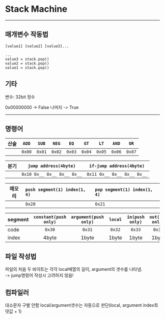 # Stack Machine

---

## 매개변수 작동법

    [value1] [value2] [value3]...

    ...
    value3 = stack.pop()
    value2 = stack.pop()
    value1 = stack.pop()

## 기타

변수: 32bit 정수

0x00000000 -> False
나머지 -> True

---

## 명령어

| 산술 | `ADD`  | `SUB`  | `NEG`  |  `EQ`  |  `GT`  |  `LT`  | `AND`  |  `OR`  |
| ---- | :----: | :----: | :----: | :----: | :----: | :----: | :----: | :----: |
|      | `0x00` | `0x01` | `0x02` | `0x03` | `0x04` | `0x05` | `0x06` | `0x07` |

| 분기 |   `jump address(4byte)`    |  `if-jump address(4byte)`  |
| ---- | :------------------------: | :------------------------: |
|      | `0x10 0x__ 0x__ 0x__ 0x__` | `0x11 0x__ 0x__ 0x__ 0x__` |

| 메모리 | `push segment(1) index(1, 4)` | `pop segment(1) index(1, 4)` |
| ------ | :---------------------------- | :--------------------------- |
|        | `0x20`                        | `0x21`                       |

| segment | `constant(push only)` | `argument(push only)` | `local` | `in(push only)` | `out(pop only)` |
| ------- | :-------------------: | :-------------------: | :-----: | :-------------: | :-------------: |
| code    |        `0x30`         |        `0x31`         | `0x32`  |     `0x33`      |     `0x34`      |
| index   |         4byte         |         1byte         |  1byte  |      1byte      |      1byte      |

## 파일 작성법

파일의 처음 두 바이트는 각각 local배열의 길이, argument의 갯수를 나타냄.  
-> jump명령어 작성시 고려하지 않음!

## 컴파일러

대소문자 구별 안함
local/argument갯수는 자동으로 판단(local, argument index최댓값 + 1)
